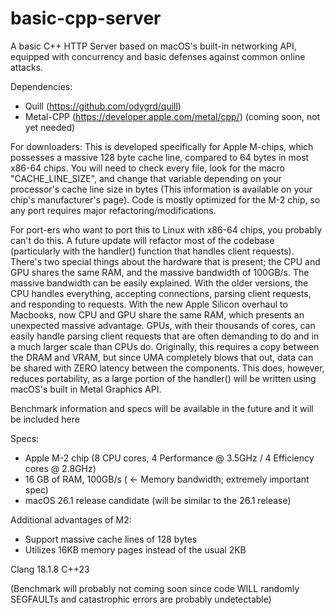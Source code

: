 # basic-cpp-server

A basic C++ HTTP Server based on macOS's built-in networking API, equipped with concurrency and basic defenses against common online attacks.

Dependencies:
- Quill (https://github.com/odygrd/quill)
- Metal-CPP (https://developer.apple.com/metal/cpp/) (coming soon, not yet needed)

For downloaders: This is developed specifically for  Apple M-chips, which possesses a massive 128 byte cache line, compared to 64 bytes in most x86-64 chips. You will need to check every file, look for the macro "CACHE_LINE_SIZE", and change that variable depending on your processor's cache line size in bytes (This information is available on your chip's manufacturer's page). Code is mostly optimized for the M-2 chip, so any port requires major refactoring/modifications.

For port-ers who want to port this to Linux with x86-64 chips, you probably can't do this. A future update will refactor most of the codebase (particularly with the handler() function that handles client requests). There's two special things about the hardware that is present; the CPU and GPU shares the same RAM, and the massive bandwidth of 100GB/s. The massive bandwidth can be easily explained. With the older versions, the CPU handles everything, accepting connections, parsing client requests, and responding to requests. With the new Apple Silicon overhaul to Macbooks, now CPU and GPU share the same RAM, which presents an unexpected massive advantage. GPUs, with their thousands of cores, can easily handle parsing client requests that are often demanding to do and in a much larger scale than CPUs do. Originally, this requires a copy between the DRAM and VRAM, but since UMA completely blows that out, data can be shared with ZERO latency between the components. This does, however, reduces portability, as a large portion of the handler() will be written using macOS's built in Metal Graphics API.

Benchmark information and specs will be available in the future and it will be included here

Specs:
- Apple M-2 chip (8 CPU cores, 4 Performance @ 3.5GHz / 4 Efficiency cores @ 2.8GHz)
- 16 GB of RAM, 100GB/s ( <- Memory bandwidth; extremely important spec)
- macOS 26.1 release candidate (will be similar to the 26.1 release)

Additional advantages of M2:
- Support massive cache lines of 128 bytes
- Utilizes 16KB memory pages instead of the usual 2KB

Clang 18.1.8
C++23

(Benchmark will probably not coming soon since code WILL randomly SEGFAULTs and catastrophic errors are probably undetectable)

